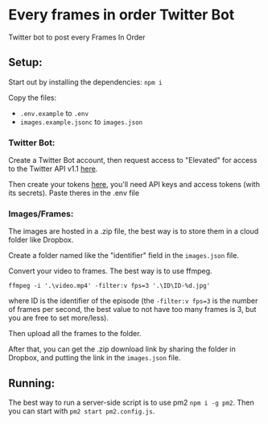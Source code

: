 # Every frames in order Twitter Bot
 Twitter bot to post every Frames In Order

## Setup:

Start out by installing the dependencies: `npm i`

Copy the files:
- `.env.example` to `.env`
- `images.example.jsonc` to `images.json`

### Twitter Bot:

Create a Twitter Bot account, then request access to "Elevated" for access to the Twitter API v1.1 [here](https://developer.twitter.com/en/portal/products/elevated).

Then create your tokens [here](https://developer.twitter.com/en/apps), you'll need API keys and access tokens (with its secrets). Paste theres in the .env file

### Images/Frames:

The images are hosted in a .zip file, the best way is to store them in a cloud folder like Dropbox.

Create a folder named like the "identifier" field in the `images.json` file.

Convert your video to frames. The best way is to use ffmpeg.

`ffmpeg -i '.\video.mp4' -filter:v fps=3 '.\ID\ID-%d.jpg'`

where ID is the identifier of the episode (the `-filter:v fps=3` is the number of frames per second, the best value to not have too many frames is 3, but you are free to set more/less).

Then upload all the frames to the folder.

After that, you can get the .zip download link by sharing the folder in Dropbox, and putting the link in the `images.json` file.

## Running:

The best way to run a server-side script is to use pm2 `npm i -g pm2`. Then you can start with `pm2 start pm2.config.js`.